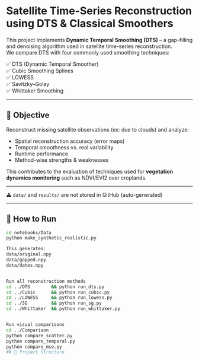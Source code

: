 # Satellite Time-Series Reconstruction using DTS & Classical Smoothers

This project implements **Dynamic Temporal Smoothing (DTS)** – a gap-filling and denoising algorithm used in satellite time-series reconstruction.  
We compare DTS with four commonly used smoothing techniques:

✅ DTS (Dynamic Temporal Smoother)  
✅ Cubic Smoothing Splines  
✅ LOWESS  
✅ Savitzky–Golay  
✅ Whittaker Smoothing

---

## 🎯 Objective

Reconstruct missing satellite observations (ex: due to clouds) and analyze:

- Spatial reconstruction accuracy (error maps)
- Temporal smoothness vs. real variability
- Runtime performance
- Method-wise strengths & weaknesses

This contributes to the evaluation of techniques used for **vegetation dynamics monitoring** such as NDVI/EVI2 over croplands.

---
⚠️ `data/` and `results/` are not stored in GitHub (auto-generated)

---

## 🚀 How to Run

```bash
cd notebooks/Data
python make_synthetic_realistic.py

This generates:
data/original.npy
data/gapped.npy
data/dates.npy


Run all reconstruction methods
cd ../DTS        && python run_dts.py
cd ../Cubic      && python run_cubic.py
cd ../LOWESS     && python run_lowess.py
cd ../SG         && python run_sg.py
cd ../Whittaker  && python run_whittaker.py


Run visual comparisons
cd ../Comparison
python compare_scatter.py
python compare_temporal.py
python compare_mse.py
## 📂 Project Structure

